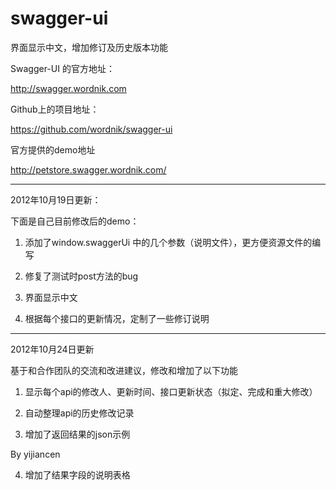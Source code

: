 swagger-ui
==========

界面显示中文，增加修订及历史版本功能


Swagger-UI 的官方地址：

http://swagger.wordnik.com

Github上的项目地址：

https://github.com/wordnik/swagger-ui

官方提供的demo地址

http://petstore.swagger.wordnik.com/

------------------------------------------------------------------

2012年10月19日更新：

下面是自己目前修改后的demo：

1. 添加了window.swaggerUi 中的几个参数（说明文件），更方便资源文件的编写

2. 修复了测试时post方法的bug

3. 界面显示中文

4. 根据每个接口的更新情况，定制了一些修订说明


------------------------------------------------------------------

2012年10月24日更新

基于和合作团队的交流和改进建议，修改和增加了以下功能

1. 显示每个api的修改人、更新时间、接口更新状态（拟定、完成和重大修改）

2. 自动整理api的历史修改记录

3. 增加了返回结果的json示例

By yijiancen

4. 增加了结果字段的说明表格
